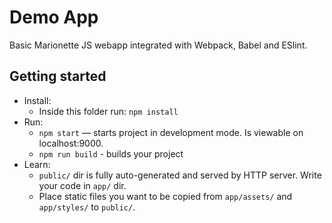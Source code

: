 # Demo App
Basic Marionette JS webapp integrated with Webpack, Babel and ESlint.

## Getting started

* Install:
    * Inside this folder run: `npm install`
* Run:
    * `npm start` — starts project in development mode. Is viewable on localhost:9000.
    * `npm run build` - builds your project
* Learn:
    * `public/` dir is fully auto-generated and served by HTTP server.  Write your code in `app/` dir.
    * Place static files you want to be copied from `app/assets/` and `app/styles/` to `public/`.
